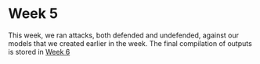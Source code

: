 # Week 5

This week, we ran attacks, both defended and undefended, against our models that we created earlier in the week. The final compilation of outputs is stored in [Week 6](/Week%206/README.md)
